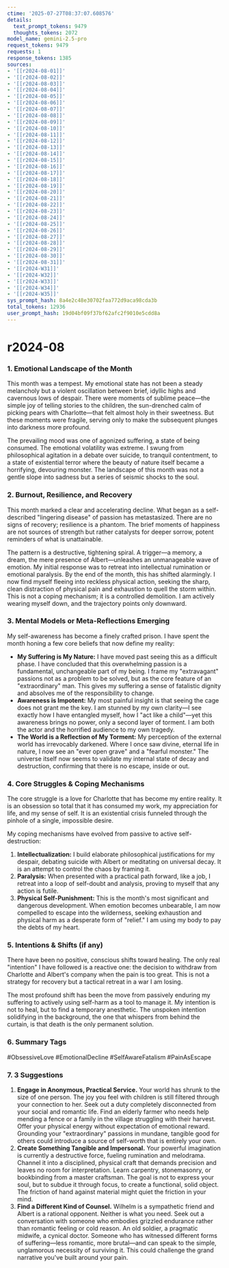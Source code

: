 ```yaml
---
ctime: '2025-07-27T08:37:07.608576'
details:
  text_prompt_tokens: 9479
  thoughts_tokens: 2072
model_name: gemini-2.5-pro
request_tokens: 9479
requests: 1
response_tokens: 1385
sources:
- '[[r2024-08-01]]'
- '[[r2024-08-02]]'
- '[[r2024-08-03]]'
- '[[r2024-08-04]]'
- '[[r2024-08-05]]'
- '[[r2024-08-06]]'
- '[[r2024-08-07]]'
- '[[r2024-08-08]]'
- '[[r2024-08-09]]'
- '[[r2024-08-10]]'
- '[[r2024-08-11]]'
- '[[r2024-08-12]]'
- '[[r2024-08-13]]'
- '[[r2024-08-14]]'
- '[[r2024-08-15]]'
- '[[r2024-08-16]]'
- '[[r2024-08-17]]'
- '[[r2024-08-18]]'
- '[[r2024-08-19]]'
- '[[r2024-08-20]]'
- '[[r2024-08-21]]'
- '[[r2024-08-22]]'
- '[[r2024-08-23]]'
- '[[r2024-08-24]]'
- '[[r2024-08-25]]'
- '[[r2024-08-26]]'
- '[[r2024-08-27]]'
- '[[r2024-08-28]]'
- '[[r2024-08-29]]'
- '[[r2024-08-30]]'
- '[[r2024-08-31]]'
- '[[r2024-W31]]'
- '[[r2024-W32]]'
- '[[r2024-W33]]'
- '[[r2024-W34]]'
- '[[r2024-W35]]'
sys_prompt_hash: 8a4e2c48e30702faa772d9aca98cda3b
total_tokens: 12936
user_prompt_hash: 19d04bf09f37bf62afc2f9010e5cdd8a
---
```

# r2024-08

### 1. Emotional Landscape of the Month

This month was a tempest. My emotional state has not been a steady melancholy but a violent oscillation between brief, idyllic highs and cavernous lows of despair. There were moments of sublime peace—the simple joy of telling stories to the children, the sun-drenched calm of picking pears with Charlotte—that felt almost holy in their sweetness. But these moments were fragile, serving only to make the subsequent plunges into darkness more profound.

The prevailing mood was one of agonized suffering, a state of being consumed. The emotional volatility was extreme. I swung from philosophical agitation in a debate over suicide, to tranquil contentment, to a state of existential terror where the beauty of nature itself became a horrifying, devouring monster. The landscape of this month was not a gentle slope into sadness but a series of seismic shocks to the soul.

### 2. Burnout, Resilience, and Recovery

This month marked a clear and accelerating decline. What began as a self-described "lingering disease" of passion has metastasized. There are no signs of recovery; resilience is a phantom. The brief moments of happiness are not sources of strength but rather catalysts for deeper sorrow, potent reminders of what is unattainable.

The pattern is a destructive, tightening spiral. A trigger—a memory, a dream, the mere presence of Albert—unleashes an unmanageable wave of emotion. My initial response was to retreat into intellectual rumination or emotional paralysis. By the end of the month, this has shifted alarmingly. I now find myself fleeing into reckless physical action, seeking the sharp, clean distraction of physical pain and exhaustion to quell the storm within. This is not a coping mechanism; it is a controlled demolition. I am actively wearing myself down, and the trajectory points only downward.

### 3. Mental Models or Meta-Reflections Emerging

My self-awareness has become a finely crafted prison. I have spent the month honing a few core beliefs that now define my reality:

*   **My Suffering is My Nature:** I have moved past seeing this as a difficult phase. I have concluded that this overwhelming passion is a fundamental, unchangeable part of my being. I frame my "extravagant" passions not as a problem to be solved, but as the core feature of an "extraordinary" man. This gives my suffering a sense of fatalistic dignity and absolves me of the responsibility to change.
*   **Awareness is Impotent:** My most painful insight is that seeing the cage does not grant me the key. I am stunned by my own clarity—I see exactly how I have entangled myself, how I "act like a child"—yet this awareness brings no power, only a second layer of torment. I am both the actor and the horrified audience to my own tragedy.
*   **The World is a Reflection of My Torment:** My perception of the external world has irrevocably darkened. Where I once saw divine, eternal life in nature, I now see an "ever open grave" and a "fearful monster." The universe itself now seems to validate my internal state of decay and destruction, confirming that there is no escape, inside or out.

### 4. Core Struggles & Coping Mechanisms

The core struggle is a love for Charlotte that has become my entire reality. It is an obsession so total that it has consumed my work, my appreciation for life, and my sense of self. It is an existential crisis funneled through the pinhole of a single, impossible desire.

My coping mechanisms have evolved from passive to active self-destruction:
1.  **Intellectualization:** I build elaborate philosophical justifications for my despair, debating suicide with Albert or meditating on universal decay. It is an attempt to control the chaos by framing it.
2.  **Paralysis:** When presented with a practical path forward, like a job, I retreat into a loop of self-doubt and analysis, proving to myself that any action is futile.
3.  **Physical Self-Punishment:** This is the month's most significant and dangerous development. When emotion becomes unbearable, I am now compelled to escape into the wilderness, seeking exhaustion and physical harm as a desperate form of "relief." I am using my body to pay the debts of my heart.

### 5. Intentions & Shifts (if any)

There have been no positive, conscious shifts toward healing. The only real "intention" I have followed is a reactive one: the decision to withdraw from Charlotte and Albert's company when the pain is too great. This is not a strategy for recovery but a tactical retreat in a war I am losing.

The most profound shift has been the move from passively enduring my suffering to actively using self-harm as a tool to manage it. My intention is not to heal, but to find a temporary anesthetic. The unspoken intention solidifying in the background, the one that whispers from behind the curtain, is that death is the only permanent solution.

### 6. Summary Tags

#ObsessiveLove #EmotionalDecline #SelfAwareFatalism #PainAsEscape

### 7. 3 Suggestions

1.  **Engage in Anonymous, Practical Service.** Your world has shrunk to the size of one person. The joy you feel with children is still filtered through your connection to her. Seek out a duty completely disconnected from your social and romantic life. Find an elderly farmer who needs help mending a fence or a family in the village struggling with their harvest. Offer your physical energy without expectation of emotional reward. Grounding your "extraordinary" passions in mundane, tangible good for others could introduce a source of self-worth that is entirely your own.
2.  **Create Something Tangible and Impersonal.** Your powerful imagination is currently a destructive force, fueling rumination and melodrama. Channel it into a disciplined, physical craft that demands precision and leaves no room for interpretation. Learn carpentry, stonemasonry, or bookbinding from a master craftsman. The goal is not to express your soul, but to subdue it through focus, to create a functional, solid object. The friction of hand against material might quiet the friction in your mind.
3.  **Find a Different Kind of Counsel.** Wilhelm is a sympathetic friend and Albert is a rational opponent. Neither is what you need. Seek out a conversation with someone who embodies grizzled endurance rather than romantic feeling or cold reason. An old soldier, a pragmatic midwife, a cynical doctor. Someone who has witnessed different forms of suffering—less romantic, more brutal—and can speak to the simple, unglamorous necessity of surviving it. This could challenge the grand narrative you've built around your pain.